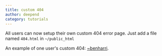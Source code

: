 ```yaml
---
title: custom 404
author: deepend
category: tutorials
---
```


All users can now setup their own custom 404 error page.  Just add a file named `404.html` in `~/public_html`

An example of one user's custom 404: [~benharri](http://tilde.club/~benharri/not_here).


